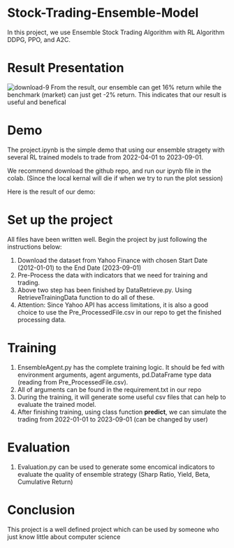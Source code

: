 # Stock-Trading-Ensemble-Model
In this project, we use Ensemble Stock Trading Algorithm with RL Algorithm DDPG, PPO, and A2C.

# Result Presentation
![download-9](https://github.com/haodongzhang0118/Stock-Trading-Ensemble-Model/assets/128533950/e0c5a890-81ae-40b4-9339-728053c0acde)
From the result, our ensemble can get 16% return while the benchmark (market) can just get -2% return. This indicates that our result is useful and benefical

# Demo
The project.ipynb is the simple demo that using our ensemble stragety with several RL trained models to trade from 2022-04-01 to 2023-09-01.

We recommend download the github repo, and run our ipynb file in the colab. (Since the local kernal will die if when we try to run the plot session)

Here is the result of our demo:

# Set up the project

All files have been written well. Begin the project by just following the instructions below:

1) Download the dataset from Yahoo Finance with chosen Start Date (2012-01-01) to the End Date (2023-09-01)
2) Pre-Process the data with indicators that we need for training and trading.
3) Above two step has been finished by DataRetrieve.py. Using RetrieveTrainingData function to do all of these.
4) Attention: Since Yahoo API has access limitations, it is also a good choice to use the Pre_ProcessedFile.csv in our repo to get the finished processing data.

# Training

1) EnsembleAgent.py has the complete training logic. It should be fed with environment arguments, agent arguments, pd.DataFrame type data (reading from Pre_ProcessedFile.csv).
2) All of arguments can be found in the requirement.txt in our repo
3) During the training, it will generate some useful csv files that can help to evaluate the trained model.
4) After finishing training, using class function **predict**, we can simulate the trading from 2022-01-01 to 2023-09-01 (can be changed by user)

# Evaluation
1) Evaluation.py can be used to generate some encomical indicators to evaluate the quality of ensemble strategy (Sharp Ratio, Yield, Beta, Cumulative Return)

# Conclusion
This project is a well defined project which can be used by someone who just know little about computer science
